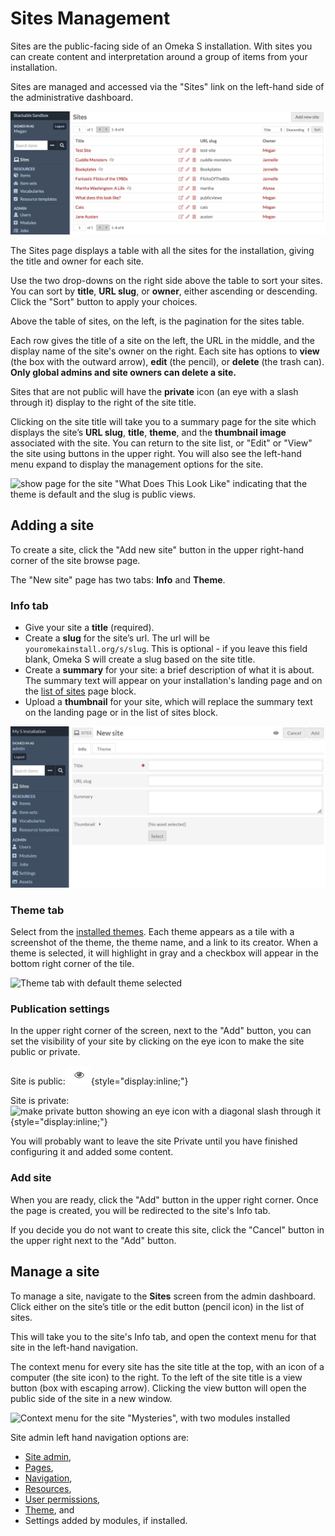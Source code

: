 #  Sites Management

Sites are the public-facing side of an Omeka S installation. With sites you can create content and interpretation around a group of items from your installation. 

Sites are managed and accessed via the "Sites" link on the left-hand side of the administrative dashboard. 

![Manage sites view, showing Sites button link on the left, the Add New button, and the table of sites with eight sites listed](../sites/sitesfiles/sites_admin.png)

The Sites page displays a table with all the sites for the installation, giving the title and owner for each site. 

Use the two drop-downs on the right side above the table to sort your sites. You can sort by **title**, **URL slug**, or **owner**, either ascending or descending. Click the "Sort" button to apply your choices. 

Above the table of sites, on the left, is the pagination for the sites table.

Each row gives the title of a site on the left, the URL in the middle, and the display name of the site's owner on the right. Each site has options to **view** (the box with the outward arrow), **edit** (the pencil), or **delete** (the trash can). **Only global admins and site owners can delete a site.**

Sites that are not public will have the **private** icon (an eye with a slash through it) display to the right of the site title. 

Clicking on the site title will take you to a summary page for the site which displays the site’s **URL slug**, **title**, **theme**, and the **thumbnail image** associated with the site. You can return to the site list, or "Edit" or "View" the site using buttons in the upper right. You will also see the left-hand menu expand to display the management options for the site.

![show page for the site "What Does This Look Like" indicating that the theme is default and the slug is public views.](../sites/sitesfiles/sites_quickshow.png)

## Adding a site
To create a site, click the "Add new site" button in the upper right-hand corner of the site browse page.

The "New site" page has two tabs: **Info** and **Theme**.

### Info tab

* Give your site a **title** (required).
* Create a **slug** for the site’s url. The url will be `youromekainstall.org/s/slug`. This is optional - if you leave this field blank, Omeka S will create a slug based on the site title.
* Create a **summary** for your site: a brief description of what it is about.  The summary text will appear on your installation's landing page and on the [list of sites](../sites/site_pages#list-of-sites) page block.
* Upload a **thumbnail** for your site, which will replace the summary text on the landing page or in the list of sites block.

![Admin tab for a new site with nothing entered](../sites/sitesfiles/sitesadd_admin.png)

### Theme tab
Select from the [installed themes](site_theme.md). Each theme appears as a tile with a screenshot of the theme, the theme name, and a link to its creator. When a theme is selected, it will highlight in gray and a checkbox will appear in the bottom right corner of the tile.

![Theme tab with default theme selected](../sites/sitesfiles/sitesadd_theme.png)

### Publication settings
In the upper right corner of the screen, next to the "Add" button, you can set the visibility of your site by clicking on the eye icon to make the site public or private.

Site is public: ![make public button showing an eye icon](../content/contentfiles/item_public.png){style="display:inline;"}

Site is private: ![make private button showing an eye icon with a diagonal slash through it](../content/contentfiles/item_private.png){style="display:inline;"}

You will probably want to leave the site Private until you have finished configuring it and added some content.

### Add site
When you are ready, click the "Add" button in the upper right corner. Once the page is created, you will be redirected to the site's Info tab. 

If you decide you do not want to create this site, click the "Cancel" button in the upper right next to the "Add" button.

## Manage a site
To manage a site, navigate to the **Sites** screen from the admin dashboard. Click either on the site’s title or the edit button (pencil icon) in the list of sites. 

This will take you to the site's Info tab, and open the context menu for that site in the left-hand navigation. 

The context menu for every site has the site title at the top, with an icon of a computer (the site icon) to the right. To the left of the site title is a view button (box with escaping arrow). Clicking the view button will open the public side of the site in a new window.

![Context menu for the site "Mysteries", with two modules installed](../sites/sitesfiles/sites_menu.png)

Site admin left hand navigation options are: 

- [Site admin](../sites/site_settings.md),
- [Pages](../sites/site_pages.md), 
- [Navigation](../sites/site_navigation.md), 
- [Resources](../sites/site_resources.md),
- [User permissions](../sites/site_users.md),
- [Theme](../sites/site_theme.md), and
- Settings added by modules, if installed.